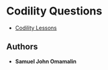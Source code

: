 # Codility Questions

* [Codility Lessons](https://app.codility.com/programmers/lessons/1-iterations/)

## Authors

* **Samuel John Omamalin**
